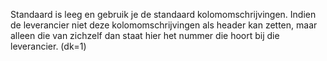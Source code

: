 Standaard is leeg en gebruik je de standaard kolomomschrijvingen. Indien de leverancier niet deze kolomomschrijvingen als header kan zetten, maar alleen die van zichzelf dan staat hier het nummer die hoort bij die leverancier. (dk=1)